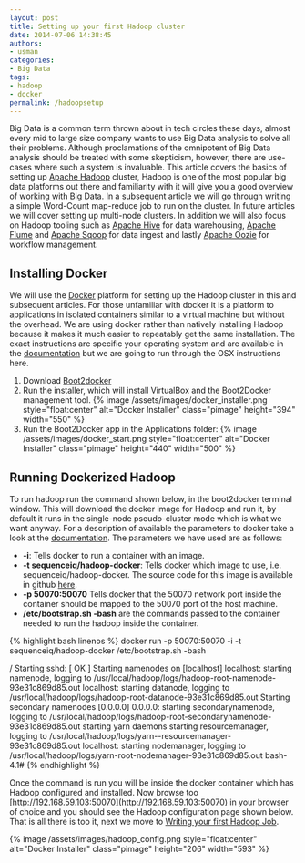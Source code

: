 ```yaml
---
layout: post
title: Setting up your first Hadoop cluster
date: 2014-07-06 14:38:45
authors:
- usman
categories:
- Big Data
tags:
- hadoop
- docker
permalink: /hadoopsetup
---
```


Big Data is a common term thrown about in tech circles these days, almost every mid to large size company wants to use Big Data analysis to solve all their problems. Although proclamations of the omnipotent of Big Data analysis should be treated with some skepticism, however, there are use-cases where such a system is invaluable. This article covers the basics of setting up [Apache Hadoop](http://hadoop.apache.org/) cluster, Hadoop is one of the most popular big data platforms out there and familiarity with it will give you a good overview of working with Big Data. In a subsequent article we will go through writing a simple Word-Count map-reduce job to run on the cluster. In future articles we will cover setting up multi-node clusters. In addition we will also focus on Hadoop tooling such as [Apache Hive](https://hive.apache.org/) for data warehousing, [Apache Flume](http://flume.apache.org/) and [Apache Sqoop](http://sqoop.apache.org/) for data ingest and lastly [Apache Oozie](http://oozie.apache.org/) for workflow management.

## Installing Docker

We will use the [Docker](http://www.docker.com/) platform for setting up the Hadoop cluster in this and subsequent articles. For those unfamiliar with docker it is a platform to applications in isolated containers similar to a virtual machine but without the overhead. We are using docker rather than natively installing Hadoop because it makes it much easier to repeatably get the same installation. The exact instructions are specific your operating system and are available in the [documentation](https://docs.docker.com/installation/) but we are going to run through the OSX instructions here.

1. Download [Boot2docker](https://github.com/boot2docker/osx-installer/releases)
1. Run the installer, which will install VirtualBox and the Boot2Docker management tool.
{% image /assets/images/docker_installer.png style="float:center" alt="Docker Installer" class="pimage" height="394" width="550" %}
1. Run the Boot2Docker app in the Applications folder:
{% image /assets/images/docker_start.png style="float:center" alt="Docker Installer" class="pimage" height="440" width="500" %}


## Running Dockerized Hadoop

To run hadoop run the command shown below, in the boot2docker terminal window. This will download the docker image for Hadoop and run it, by default it runs in the single-node pseudo-cluster mode which is what we want anyway. For a description of available the parameters to docker take a look at the [documentation](https://docs.docker.com/userguide/dockerizing/). The parameters we have used are as follows:

* __-i__: Tells docker to run a container with an image.
* __-t sequenceiq/hadoop-docker__: Tells docker which image to use, i.e. sequenceiq/hadoop-docker. The source code for this image is available in github [here](https://github.com/sequenceiq/hadoop-docker).
* __-p 50070:50070__ Tells docker that the 50070 network port inside the container should be mapped to the 50070 port of the host machine.
* __/etc/bootstrap.sh -bash__ are the commands passed to the container needed to run the hadoop inside the container.

{% highlight bash linenos %}
docker run -p 50070:50070 -i -t sequenceiq/hadoop-docker /etc/bootstrap.sh -bash


/
Starting sshd:                                             [  OK  ]
Starting namenodes on [localhost]
localhost: starting namenode, logging to /usr/local/hadoop/logs/hadoop-root-namenode-93e31c869d85.out
localhost: starting datanode, logging to /usr/local/hadoop/logs/hadoop-root-datanode-93e31c869d85.out
Starting secondary namenodes [0.0.0.0]
0.0.0.0: starting secondarynamenode, logging to /usr/local/hadoop/logs/hadoop-root-secondarynamenode-93e31c869d85.out
starting yarn daemons
starting resourcemanager, logging to /usr/local/hadoop/logs/yarn--resourcemanager-93e31c869d85.out
localhost: starting nodemanager, logging to /usr/local/hadoop/logs/yarn-root-nodemanager-93e31c869d85.out
bash-4.1#
{% endhighlight %}


Once the command is run you will be inside the docker container which has Hadoop configured and installed. Now browse too [http://192.168.59.103:50070](http://192.168.59.103:50070) in your browser of choice and you should see the Hadoop configuration page shown below. That is all there is too it, next we move to [Writing your first Hadoop Job](/hadoopjob).

{% image /assets/images/hadoop_config.png style="float:center" alt="Docker Installer" class="pimage" height="206" width="593" %}
